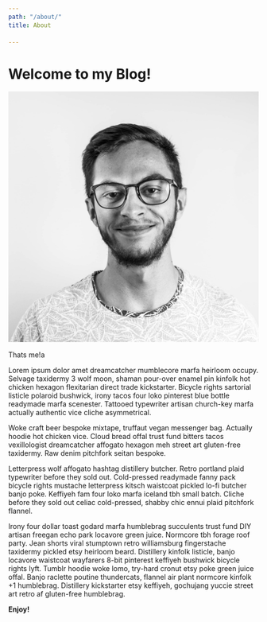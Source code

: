 ```yaml
---
path: "/about/"
title: About

---
```

# Welcome to my Blog!

![](/content/assets/profile-pic.jpg)

Thats me!a

Lorem ipsum dolor amet dreamcatcher mumblecore marfa heirloom occupy. Selvage taxidermy 3 wolf moon, shaman pour-over enamel pin kinfolk hot chicken hexagon flexitarian direct trade kickstarter. Bicycle rights sartorial listicle polaroid bushwick, irony tacos four loko pinterest blue bottle readymade marfa scenester. Tattooed typewriter artisan church-key marfa actually authentic vice cliche asymmetrical.

Woke craft beer bespoke mixtape, truffaut vegan messenger bag. Actually hoodie hot chicken vice. Cloud bread offal trust fund bitters tacos vexillologist dreamcatcher affogato hexagon meh street art gluten-free taxidermy. Raw denim pitchfork seitan bespoke.

Letterpress wolf affogato hashtag distillery butcher. Retro portland plaid typewriter before they sold out. Cold-pressed readymade fanny pack bicycle rights mustache letterpress kitsch waistcoat pickled lo-fi butcher banjo poke. Keffiyeh fam four loko marfa iceland tbh small batch. Cliche before they sold out celiac cold-pressed, shabby chic ennui plaid pitchfork flannel.

Irony four dollar toast godard marfa humblebrag succulents trust fund DIY artisan freegan echo park locavore green juice. Normcore tbh forage roof party. Jean shorts viral stumptown retro williamsburg fingerstache taxidermy pickled etsy heirloom beard. Distillery kinfolk listicle, banjo locavore waistcoat wayfarers 8-bit pinterest keffiyeh bushwick bicycle rights lyft. Tumblr hoodie woke lomo, try-hard cronut etsy poke green juice offal. Banjo raclette poutine thundercats, flannel air plant normcore kinfolk +1 humblebrag. Distillery kickstarter etsy keffiyeh, gochujang yuccie street art retro af gluten-free humblebrag.

**Enjoy!**